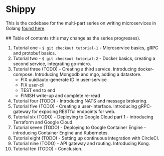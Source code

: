 # Shippy

This is the codebase for the multi-part series on writing microservices in Golang [found here](ewanvalentine.io).


## Table of contents (this may change as the series progresses).

1. Tutorial one - `$ git checkout tutorial-1` - Microservice basics, gRPC and protobuf basics.
2. Tutorial two - `$ git checkout tutorial-2` - Docker basics, creating a second service, integrating go-micro.
3. Tutorial three (TODO) - Creating a third service. Introducing docker-compose. Introducing Mongodb and mgo, adding a datastore.
    - FIX uuid/auto-generate ID in user-service
    - FIX user-cli
    - TEST end to end
    - FINISH write-up and complete re-read
4. Tutorial four (TODO) - Introducing NATS and message brokering.
5. Tutorial five (TODO) - Creating a user-interface. Introducing gRPC-gateway for exposing RESTful endpoints for web.
6. Tutorial six (TODO) - Deploying to Google Cloud part 1 - introducing Terraform and Google Cloud.
7. Tutorial seven (TODO) - Deploying to Google Container Engine - introducing Container Engine and Kubernetes.
8. Tutorial eight (TODO) - Setting up continuous integration with CircleCI.
9. Tutorial nine (TODO) - API gateway and routing. Introducing Kong.
10. Tutorial ten (TODO) - Conclusion.
